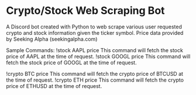 # Crypto/Stock Web Scraping Bot

A Discord bot created with Python to web scrape various user requested crypto and stock information given the ticker symbol. Price data provided by Seeking Alpha (seekingalpha.com)

Sample Commands: 
!stock AAPL price
  This command will fetch the stock price of AAPL at the time of request.
!stock GOOGL price
  This command will fetch the stock price of GOOGL at the time of request.

!crypto BTC price
  This command will fetch the crypto price of BTCUSD at the time of request.
!crypto ETH price
  This command will fetch the crypto price of ETHUSD at the time of request.
